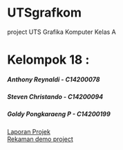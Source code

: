 # UTSgrafkom
project UTS Grafika Komputer Kelas A
<div>
  <h1>Kelompok 18 :</h1>
  <h5>Anthony Reynaldi - C14200078</h5>
  <h5>Steven Christando - C14200094</h5>
  <h5>Goldy Pongkaraeng P - C14200199</h5>
</div>
<div>
<a href = "https://docs.google.com/document/d/1gZc2A9NBHeNhkOwMix1G2dZ25tT9rE1kn4ktPHGpty0/edit?usp=sharing">Laporan Projek</a>
</div>
<div>
<a href = "https://peterpetraacid-my.sharepoint.com/:v:/g/personal/c14200094_peterpetraacid_onmicrosoft_com/ERAyxWcqzX1CuIji0HiC2gQBMJKs1uoPtTJxxT4NpP-n5A?e=hIyzgg">Rekaman demo project</a>
</div>

